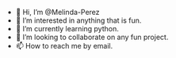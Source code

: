 - 👋 Hi, I’m @Melinda-Perez
- 👀 I’m interested in anything that is fun.
- 🌱 I’m currently learning python.
- 💞️ I’m looking to collaborate on any fun project.
- 📫 How to reach me by email.

<!---
Melinda-Perez/Melinda-Perez is a ✨ special ✨ repository because its `README.md` (this file) appears on your GitHub profile.
You can click the Preview link to take a look at your changes.
--->
